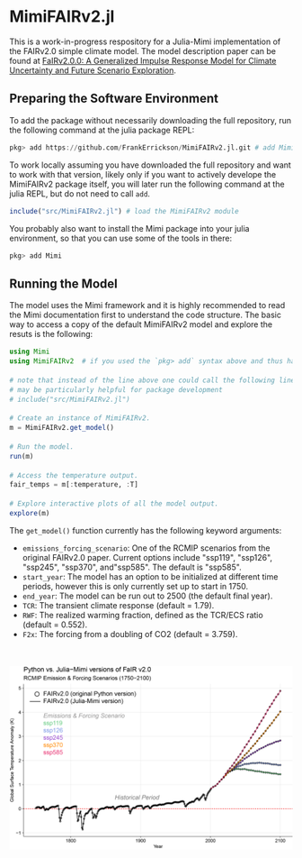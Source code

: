 # MimiFAIRv2.jl

This is a work-in-progress respository for a Julia-Mimi implementation of the FAIRv2.0 simple climate model. The model description paper can be found at [FaIRv2.0.0: A Generalized Impulse Response Model for Climate Uncertainty and Future Scenario Exploration](https://gmd.copernicus.org/articles/14/3007/2021/gmd-14-3007-2021.html). 

## Preparing the Software Environment

To add the package without necessarily downloading the full repository, run the following command at the julia package REPL:

```julia
pkg> add https://github.com/FrankErrickson/MimiFAIRv2.jl.git # add MimiFAIRv2 module on main branch
```

To work locally assuming you have downloaded the full repository and want to work with that version, likely only if you want to actively develope the MimiFAIRv2 package itself, you will later run the following command at the julia REPL, but do not need to call `add`.

```julia
include("src/MimiFAIRv2.jl") # load the MimiFAIRv2 module 
```

You probably also want to install the Mimi package into your julia environment, so that you can use some of the tools in there:

```julia
pkg> add Mimi
```
## Running the Model

The model uses the Mimi framework and it is highly recommended to read the Mimi  documentation first to understand the code structure. The basic way to access a copy of the default MimiFAIRv2 model and explore the resuts is the following:

```julia
using Mimi 
using MimiFAIRv2  # if you used the `pkg> add` syntax above and thus have the module in your environment

# note that instead of the line above one could call the following line, which
# may be particularly helpful for package development
# include("src/MimiFAIRv2.jl")

# Create an instance of MimiFAIRv2.
m = MimiFAIRv2.get_model() 

# Run the model.
run(m)

# Access the temperature output.
fair_temps = m[:temperature, :T]

# Explore interactive plots of all the model output.
explore(m)
```

The `get_model()` function currently has the following keyword arguments:  

* `emissions_forcing_scenario`: One of the RCMIP scenarios from the original FAIRv2.0 paper. Current options include "ssp119", "ssp126", "ssp245", "ssp370", and"ssp585". The default is "ssp585".  
* `start_year`: The model has an option to be initialized at different time periods, however this is only currently set up to start in 1750.
* `end_year`: The model can be run out to 2500 (the default final year).  
* `TCR`: The transient climate response (default = 1.79).  
* `RWF`: The realized warming fraction, defined as the TCR/ECS ratio (default = 0.552).  
* `F2x`: The forcing from a doubling of CO2 (default = 3.759).  

\
\
![Python vs. Julia temperature comparison](https://github.com/FrankErrickson/MimiFAIRv2.jl/blob/main/data/python_replication_data/Python_Mimi_FAIR2_temperature_comparison.png)